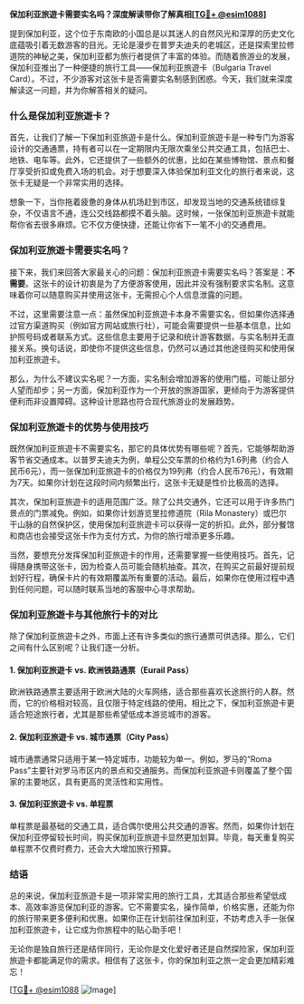 **保加利亚旅遊卡需要实名吗？深度解读带你了解真相[[TG💪+ @esim1088](https://t.me/s/esim1088)]**

提到保加利亚，这个位于东南欧的小国总是以其迷人的自然风光和深厚的历史文化底蕴吸引着无数游客的目光。无论是漫步在普罗夫迪夫的老城区，还是探索里拉修道院的神秘之美，保加利亚都为旅行者提供了丰富的体验。而随着旅游业的发展，保加利亚推出了一种便捷的旅行工具——保加利亚旅遊卡（Bulgaria Travel Card）。不过，不少游客对这张卡是否需要实名制感到困惑。今天，我们就来深度解读这一问题，并为你解答相关的疑问。

### 什么是保加利亚旅遊卡？

首先，让我们了解一下保加利亚旅遊卡是什么。保加利亚旅遊卡是一种专门为游客设计的交通通票，持有者可以在一定期限内无限次乘坐公共交通工具，包括巴士、地铁、电车等。此外，它还提供了一些额外的优惠，比如在某些博物馆、景点和餐厅享受折扣或免费入场的机会。对于想要深入体验保加利亚文化的旅行者来说，这张卡无疑是一个非常实用的选择。

想象一下，当你拖着疲惫的身体从机场赶到市区，却发现当地的交通系统错综复杂，不仅语言不通，连公交线路都摸不着头脑。这时候，一张保加利亚旅遊卡就能帮你省去很多麻烦。它不仅方便快捷，还能让你省下一笔不小的交通费用。

### 保加利亚旅遊卡需要实名吗？

接下来，我们来回答大家最关心的问题：保加利亚旅遊卡需要实名吗？答案是：**不需要**。这张卡的设计初衷是为了方便游客使用，因此并没有强制要求实名制。这意味着你可以随意购买并使用这张卡，无需担心个人信息泄露的问题。

不过，这里需要注意一点：虽然保加利亚旅遊卡本身不需要实名，但如果你选择通过官方渠道购买（例如官方网站或旅行社），可能会需要提供一些基本信息，比如护照号码或者联系方式。这些信息主要用于记录和统计游客数据，与实名制并无直接关系。换句话说，即使你不提供这些信息，仍然可以通过其他途径购买和使用保加利亚旅遊卡。

那么，为什么不建议实名呢？一方面，实名制会增加游客的使用门槛，可能让部分人望而却步；另一方面，保加利亚作为一个开放的旅游国家，更倾向于为游客提供便利而非设置障碍。这种设计思路也符合现代旅游业的发展趋势。

### 保加利亚旅遊卡的优势与使用技巧

既然保加利亚旅遊卡不需要实名，那它的具体优势有哪些呢？首先，它能够帮助游客节省交通成本。以普罗夫迪夫为例，单程公交车票的价格约为1.6列弗（约合人民币6元），而一张保加利亚旅遊卡的价格仅为19列弗（约合人民币76元），有效期为7天。如果你计划在这段时间内频繁出行，这张卡无疑是性价比极高的选择。

其次，保加利亚旅遊卡的适用范围广泛。除了公共交通外，它还可以用于许多热门景点的门票减免。例如，如果你计划游览里拉修道院（Rila Monastery）或巴尔干山脉的自然保护区，使用保加利亚旅遊卡可以获得一定的折扣。此外，部分餐馆和商店也会接受这张卡作为支付方式，为你的旅行增添更多乐趣。

当然，要想充分发挥保加利亚旅遊卡的作用，还需要掌握一些使用技巧。首先，记得随身携带这张卡，因为检查人员可能会随机抽查。其次，在购买之前最好提前规划好行程，确保卡片的有效期覆盖所有重要的活动。最后，如果你在使用过程中遇到任何问题，可以随时联系当地的客服中心寻求帮助。

### 保加利亚旅遊卡与其他旅行卡的对比

除了保加利亚旅遊卡之外，市面上还有许多类似的旅行通票可供选择。那么，它们之间有什么区别呢？让我们逐一分析。

#### 1. 保加利亚旅遊卡 vs. 欧洲铁路通票（Eurail Pass）

欧洲铁路通票主要适用于欧洲大陆的火车网络，适合那些喜欢长途旅行的人群。然而，它的价格相对较高，且仅限于特定线路的使用。相比之下，保加利亚旅遊卡更适合短途旅行者，尤其是那些希望低成本游览城市的游客。

#### 2. 保加利亚旅遊卡 vs. 城市通票（City Pass）

城市通票通常只适用于某一特定城市，功能较为单一。例如，罗马的“Roma Pass”主要针对罗马市区内的景点和交通服务。而保加利亚旅遊卡则覆盖了整个国家的主要地区，具有更高的灵活性和实用性。

#### 3. 保加利亚旅遊卡 vs. 单程票

单程票是最基础的交通工具，适合偶尔使用公共交通的游客。然而，如果你计划在保加利亚停留较长时间，购买保加利亚旅遊卡显然更加划算。毕竟，每天重复购买单程票不仅费时费力，还会大大增加旅行预算。

### 结语

总的来说，保加利亚旅遊卡是一项非常实用的旅行工具，尤其适合那些希望低成本、高效率游览保加利亚的游客。它不需要实名，操作简单，价格实惠，还能为你的旅行带来更多便利和优惠。如果你正在计划前往保加利亚，不妨考虑入手一张保加利亚旅遊卡，让它成为你旅程中的贴心助手吧！

无论你是独自旅行还是结伴同行，无论你是文化爱好者还是自然探险家，保加利亚旅遊卡都能满足你的需求。相信有了这张卡，你的保加利亚之旅一定会更加精彩难忘！

[[TG💪+ @esim1088](https://t.me/s/esim1088) ![Image](https://i.postimg.cc/4NQfJmqS/Snipaste-2025-05-13-00-14-12.png)]